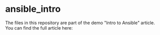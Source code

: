 # ansible_intro
The files in this repository are part of the demo "Intro to Ansible" article. You can find the full article here: